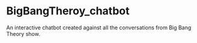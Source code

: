 # BigBangTheroy_chatbot
An interactive chatbot created against all the conversations from Big Bang Theory show.
